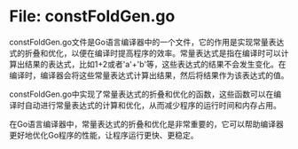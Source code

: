 # File: constFoldGen.go

constFoldGen.go文件是Go语言编译器中的一个文件，它的作用是实现常量表达式的折叠和优化，以便在编译时提高程序的效率。常量表达式是指在编译时可以计算出结果的表达式，比如1+2或者'a'+'b'等，这些表达式的结果不会发生变化。在编译时，编译器会将这些常量表达式计算出结果，然后将结果作为该表达式的值。

constFoldGen.go中实现了常量表达式的折叠和优化的函数，这些函数可以在编译时自动进行常量表达式的计算和优化，从而减少程序的运行时间和内存占用。

在Go语言编译器中，常量表达式的折叠和优化是非常重要的，它可以帮助编译器更好地优化Go程序的性能，让程序运行更快、更稳定。

